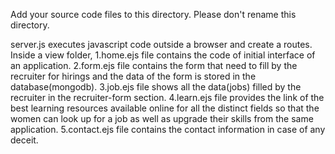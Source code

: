 Add your source code files to this directory. Please don't rename this directory.

server.js executes javascript code outside a browser and create a routes.
Inside a view folder,
1.home.ejs file contains the code of initial interface of an application.
2.form.ejs file contains the form that need to fill by the recruiter for hirings and the data of the form is stored in the database(mongodb).
3.job.ejs file shows all the data(jobs) filled by the recruiter in the recruiter-form section.
4.learn.ejs file provides the link of the best learning resources available online for all the distinct fields so that the women can look up for a job as well as upgrade their skills from the same application.
5.contact.ejs file contains the contact information in case of any deceit.


                     
